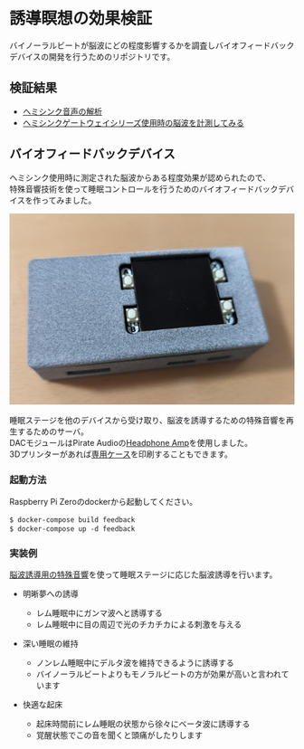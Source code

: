 # 誘導瞑想の効果検証

バイノーラルビートが脳波にどの程度影響するかを調査しバイオフィードバックデバイスの開発を行うためのリポジトリです。

## 検証結果

* [ヘミシンク音声の解析](./notebook/wav_analysis.ipynb)
* [ヘミシンクゲートウェイシリーズ使用時の脳波を計測してみる](./notebook/hemi_sync.ipynb)

## バイオフィードバックデバイス

ヘミシンク使用時に測定された脳波からある程度効果が認められたので、  
特殊音響技術を使って睡眠コントロールを行うためのバイオフィードバックデバイスを作ってみました。  

![](./notebook/img/feedback.png)

睡眠ステージを他のデバイスから受け取り、脳波を誘導するための特殊音響を再生するためのサーバ。  
DACモジュールはPirate Audioの[Headphone Amp](https://pinout.xyz/pinout/pirate_audio_headphone_amp)を使用しました。  
3Dプリンターがあれば[専用ケース](https://www.printables.com/cs/model/85009-pimoroni-pirate-audio-case/files)を印刷することもできます。  

### 起動方法

Raspberry Pi Zeroのdockerから起動してください。
```
$ docker-compose build feedback
$ docker-compose up -d feedback
```

### 実装例

[脳波誘導用の特殊音響](https://github.com/tatsu-i/metaWaves)を使って睡眠ステージに応じた脳波誘導を行います。

* 明晰夢への誘導
	* レム睡眠中にガンマ波へと誘導する
	* レム睡眠中に目の周辺で光のチカチカによる刺激を与える

* 深い睡眠の維持
	* ノンレム睡眠中にデルタ波を維持できるように誘導する
	* バイノーラルビートよりもモノラルビートの方が効果が高いと言われています
* 快適な起床
	* 起床時間前にレム睡眠の状態から徐々にベータ波に誘導する
	* 覚醒状態でこの音を聞くと頭痛がしたりします
